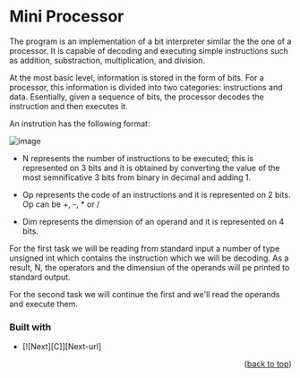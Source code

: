 # Mini Processor

The program is an implementation of a bit interpreter similar the the one of a processor. It is capable of decoding and executing simple instructions such as addition, substraction, multiplication, and division.

At the most basic level, information is stored in the form of bits. For a processor, this information is divided into two categories: instructions and data. Esentially, given a sequence of bits, the processor decodes the instruction and then executes it.

An instrution has the following format:

![image](https://user-images.githubusercontent.com/94917043/224436868-4805cb25-bee0-43ba-a2dd-17d7bca0aa0b.png)

- N represents the number of instructions to be executed; this is represented on 3 bits and it is obtained by converting the value of the most semnificative 3 bits from binary in decimal and adding 1.

- Op represents the code of an instructions and it is represented on 2 bits. Op can be +, -, * or /

- Dim represents the dimension of an operand and it is represented on 4 bits.

For the first task we will be reading from standard input a number of type unsigned int which contains the instruction which we will be decoding. As a result, N, the operators and the dimensiun of the operands will pe printed to standard output.

For the second task we will continue the first and we'll read the operands and execute them.

### Built with

* [![Next][C]][Next-url]

<p align="right">(<a href="#readme-top">back to top</a>)</p>
